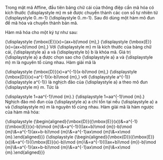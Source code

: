 Trong mật mã Affine, đầu tiên bảng chữ cái của thông điệp cần mã hóa có kích thước {\displaystyle m} m sẽ được chuyển thành các con số tự nhiên từ {\displaystyle 0..m-1} {\displaystyle 0..m-1}. Sau đó dùng một hàm mô đun để mã hóa và chuyển thành bản mã.

Hàm mã hóa cho một ký tự như sau:

{\displaystyle {\mbox{E}}(x)=(ax+b)\mod {m},} {\displaystyle {\mbox{E}}(x)=(ax+b)\mod {m},}
Với {\displaystyle m} m là kích thước của bảng chữ cái, {\displaystyle a} a và {\displaystyle b} b là khóa mã. Giá trị {\displaystyle a} a được chọn sao cho {\displaystyle a} a và {\displaystyle m} m là nguyên tố cùng nhau. Hàm giải mã là

{\displaystyle {\mbox{D}}(x)=a^{-1}(x-b)\mod {m},} {\displaystyle {\mbox{D}}(x)=a^{-1}(x-b)\mod {m},}
với {\displaystyle a^{-1}} {\displaystyle a^{-1}} là nghịch đảo của {\displaystyle a} a theo mô đun {\displaystyle m} m. Tức là

{\displaystyle 1=aa^{-1}\mod {m}.} {\displaystyle 1=aa^{-1}\mod {m}.}
Nghịch đảo mô đun của {\displaystyle a} a chỉ tồn tại nếu {\displaystyle a} a và {\displaystyle m} m là nguyên tố cùng nhau. Hàm giải mã là hàm ngược của hàm mã hóa:

{\displaystyle {\begin{aligned}{\mbox{D}}({\mbox{E}}(x))&=a^{-1}({\mbox{E}}(x)-b)\mod {m}\\&=a^{-1}(((ax+b)\mod {m})-b)\mod {m}\\&=a^{-1}(ax+b-b)\mod {m}\\&=a^{-1}ax\mod {m}\\&=x\mod {m}.\end{aligned}}} {\displaystyle {\begin{aligned}{\mbox{D}}({\mbox{E}}(x))&=a^{-1}({\mbox{E}}(x)-b)\mod {m}\\&=a^{-1}(((ax+b)\mod {m})-b)\mod {m}\\&=a^{-1}(ax+b-b)\mod {m}\\&=a^{-1}ax\mod {m}\\&=x\mod {m}.\end{aligned}}}
